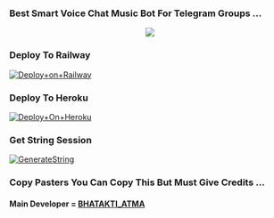 ### Best Smart Voice Chat Music Bot For Telegram Groups ...


<p align="center"><a href="https://t.me/ABOUT_BHATAKTI"><img src="https://telegra.ph/file/aee355efd6fff9f05f1ad.jpg"></a></p>




### Deploy To Railway

[![Deploy+on+Railway](https://railway.app/button.svg)](https://railway.app/new/template?template=https://github.com/MrAdityaXD/AdityaPlayer&envs=API_ID,API_HASH,BOT_TOKEN,STRING_SESSION)


### Deploy To Heroku

[![Deploy+On+Heroku](https://www.herokucdn.com/deploy/button.svg)](https://heroku.com/deploy?template=https://github.com/King98179253/BHATAKTIMUSIC)



### Get String Session

[![GenerateString](https://img.shields.io/badge/repl.it-generateString-yellowgreen)](https://replit.com/@AdityaHalder/StringSession)



### Copy Pasters You Can Copy This But Must Give Credits ...

#### Main Developer = [BHATAKTI_ATMA](https://t.me/ZINDA_H_TU_MERE_LIYE_HEART_HACK)
